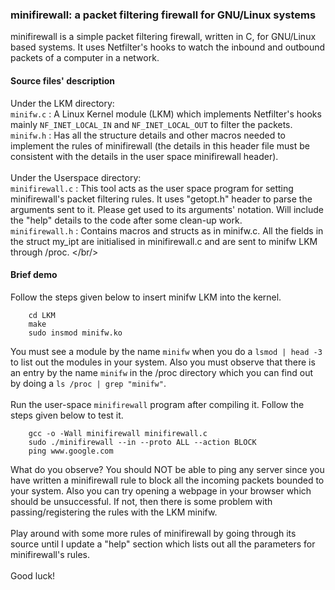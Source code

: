 ### minifirewall: a packet filtering firewall for GNU/Linux systems
minifirewall is a simple packet filtering firewall, written in C, for GNU/Linux based systems. It uses Netfilter's hooks to watch the inbound and outbound packets of a computer in a network.

#### Source files' description 
Under the LKM directory: <br/>
``minifw.c`` : A Linux Kernel module (LKM) which implements Netfilter's hooks mainly ``NF_INET_LOCAL_IN`` and 
``NF_INET_LOCAL_OUT`` to filter the packets. <br/>
``minifw.h`` : Has all the structure details and other macros needed to implement the rules of minifirewall (the details 
in this header file must be consistent with the details in the user space minifirewall header).
<br/>
<br/>
Under the Userspace directory: <br/>
``minifirewall.c`` : This tool acts as the user space program for setting minifirewall's packet filtering rules. It uses 
"getopt.h" header to parse the arguments sent to it. Please get used to its arguments' notation. Will include the "help" 
details to the code after some clean-up work. <br/>
``minifirewall.h`` : Contains macros and structs as in minifw.c. All the fields in the struct my_ipt are initialised in 
minifirewall.c and are sent to minifw LKM through /proc. </br/> <br/>

#### Brief demo 
Follow the steps given below to insert minifw LKM into the kernel.

        cd LKM
        make
        sudo insmod minifw.ko
        
You must see a module by the name ``minifw`` when you do a ``lsmod | head -3`` to list out the modules in your system.
Also you must observe that there is an entry by the name ``minifw`` in  the /proc directory which you can find out by doing a 
``ls /proc | grep "minifw"``.
<br/> <br/>
Run the user-space ``minifirewall`` program after compiling it. Follow the steps given below to test it.
        
        gcc -o -Wall minifirewall minifirewall.c
        sudo ./minifirewall --in --proto ALL --action BLOCK
        ping www.google.com

What do you observe? You should NOT be able to ping any server since you have written a minifirewall rule to block all
the incoming packets bounded to your system. Also you can try opening a webpage in your browser which should be 
unsuccessful. If not, then there is some problem with passing/registering the rules with the LKM minifw.
<br/><br/>
Play around with some more rules of minifirewall by going through its source until I update a "help" section which
lists out all the parameters for minifirewall's rules. <br/> <br/>
Good luck!
